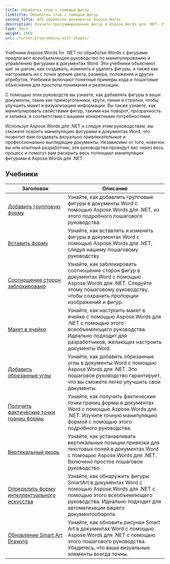 ```yaml
---
title: Обработка слов с помощью фигур
linktitle: Обработка слов с помощью фигур
second_title: API обработки документов Aspose.Words
description: Изучите программирование фигур в Aspose.Words для .NET. Узнайте, как управлять и настраивать фигуры в документах Word с помощью пошаговых руководств и примеров кода на C#.
type: docs
weight: 1560
url: /ru/net/programming-with-shapes/
---
```

Учебники Aspose.Words for .NET по обработке Words с фигурами предлагают всеобъемлющее руководство по манипулированию и управлению фигурами в документах Word. Эти учебники объясняют шаг за шагом, как создавать, изменять и удалять фигуры, а также как настраивать их с точки зрения цвета, размера, положения и других атрибутов. Учебники включают понятные примеры кода и пошаговые объяснения для простоты понимания и реализации.

С помощью этих руководств вы узнаете, как добавлять фигуры в ваши документы, такие как прямоугольники, круги, линии и стрелки, чтобы улучшить макет и визуализацию информации. Вы также узнаете, как манипулировать свойствами фигур, такими как поворот, прозрачность и заливка, в соответствии с вашими конкретными потребностями.

Используя Aspose.Words для .NET и следуя этим руководствам, вы сможете освоить манипуляцию фигурами в документах Word, что позволит вам создавать визуально привлекательные и профессионально выглядящие документы. Независимо от того, новичок вы или опытный разработчик, эти руководства проведут вас через весь процесс и помогут вам раскрыть весь потенциал манипуляции фигурами в Aspose.Words для .NET.

 ## Учебники
| Заголовок | Описание |
| --- | --- |
| [Добавить групповую форму](./add-group-shape/) | Узнайте, как добавлять групповые фигуры в документы Word с помощью Aspose.Words для .NET, из этого подробного пошагового руководства. |
| [Вставить форму](./insert-shape/) | Узнайте, как вставлять и изменять фигуры в документах Word с помощью Aspose.Words для .NET, следуя нашему пошаговому руководству. |
| [Соотношение сторон заблокировано](./aspect-ratio-locked/) | Узнайте, как заблокировать соотношение сторон фигур в документах Word с помощью Aspose.Words для .NET. Следуйте этому пошаговому руководству, чтобы сохранить пропорции изображений и фигур. |
| [Макет в ячейке](./layout-in-cell/) | Узнайте, как настроить макет в ячейке с помощью Aspose.Words для .NET с помощью этого всеобъемлющего руководства. Идеально подходит для разработчиков, желающих настроить документы Word. |
| [Добавить обрезанные углы](./add-corners-snipped/) | Узнайте, как добавить обрезанные углы в документы Word с помощью Aspose.Words для .NET. Это пошаговое руководство гарантирует, что вы сможете легко улучшить свои документы. |
| [Получить фактические точки границ формы](./get-actual-shape-bounds-points/) | Узнайте, как получить фактические точки границ формы в документах Word с помощью Aspose.Words для .NET. Изучите точную манипуляцию формой с помощью этого подробного руководства. |
| [Вертикальный якорь](./vertical-anchor/) | Узнайте, как устанавливать вертикальные позиции привязки для текстовых полей в документах Word с помощью Aspose.Words для .NET. Включено простое пошаговое руководство.|
| [Определить форму интеллектуального искусства](./detect-smart-art-shape/) | Узнайте, как обнаружить фигуры SmartArt в документах Word с помощью Aspose.Words для .NET с помощью этого всеобъемлющего руководства. Идеально подходит для автоматизации вашего документооборота. |
| [Обновление Smart Art Drawing](./update-smart-art-drawing/) | Узнайте, как обновить рисунки Smart Art в документах Word с помощью Aspose.Words для .NET с помощью этого пошагового руководства. Убедитесь, что ваши визуальные элементы всегда точны. |